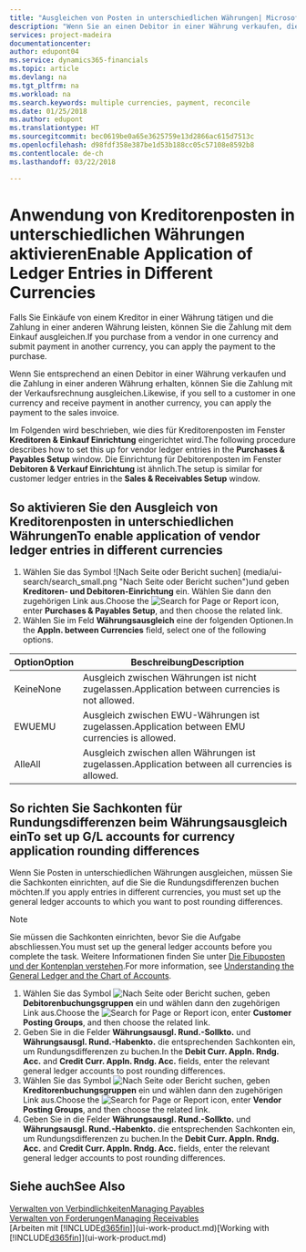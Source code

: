 ```yaml
---
title: "Ausgleichen von Posten in unterschiedlichen Währungen| Microsoft Docs"
description: "Wenn Sie an einen Debitor in einer Währung verkaufen, die Zahlung jedoch in einer anderen Währung erfolgt, kann die Rechnung mit der Zahlung ausgeglichen werden."
services: project-madeira
documentationcenter: 
author: edupont04
ms.service: dynamics365-financials
ms.topic: article
ms.devlang: na
ms.tgt_pltfrm: na
ms.workload: na
ms.search.keywords: multiple currencies, payment, reconcile
ms.date: 01/25/2018
ms.author: edupont
ms.translationtype: HT
ms.sourcegitcommit: bec0619be0a65e3625759e13d2866ac615d7513c
ms.openlocfilehash: d98fdf358e387be1d53b188cc05c57108e8592b8
ms.contentlocale: de-ch
ms.lasthandoff: 03/22/2018

---
```

# <a name="enable-application-of-ledger-entries-in-different-currencies"></a><span data-ttu-id="9a214-103">Anwendung von Kreditorenposten in unterschiedlichen Währungen aktivieren</span><span class="sxs-lookup"><span data-stu-id="9a214-103">Enable Application of Ledger Entries in Different Currencies</span></span>
<span data-ttu-id="9a214-104">Falls Sie Einkäufe von einem Kreditor in einer Währung tätigen und die Zahlung in einer anderen Währung leisten, können Sie die Zahlung mit dem Einkauf ausgleichen.</span><span class="sxs-lookup"><span data-stu-id="9a214-104">If you purchase from a vendor in one currency and submit payment in another currency, you can apply the payment to the purchase.</span></span>

<span data-ttu-id="9a214-105">Wenn Sie entsprechend an einen Debitor in einer Währung verkaufen und die Zahlung in einer anderen Währung erhalten, können Sie die Zahlung mit der Verkaufsrechnung ausgleichen.</span><span class="sxs-lookup"><span data-stu-id="9a214-105">Likewise, if you sell to a customer in one currency and receive payment in another currency, you can apply the payment to the sales invoice.</span></span>

<span data-ttu-id="9a214-106">Im Folgenden wird beschrieben, wie dies für Kreditorenposten im Fenster **Kreditoren & Einkauf Einrichtung** eingerichtet wird.</span><span class="sxs-lookup"><span data-stu-id="9a214-106">The following procedure describes how to set this up for vendor ledger entries in the **Purchases & Payables Setup** window.</span></span> <span data-ttu-id="9a214-107">Die Einrichtung für Debitorenposten im Fenster **Debitoren & Verkauf Einrichtung** ist ähnlich.</span><span class="sxs-lookup"><span data-stu-id="9a214-107">The setup is similar for customer ledger entries in the **Sales & Receivables Setup** window.</span></span>

## <a name="to-enable-application-of-vendor-ledger-entries-in-different-currencies"></a><span data-ttu-id="9a214-108">So aktivieren Sie den Ausgleich von Kreditorenposten in unterschiedlichen Währungen</span><span class="sxs-lookup"><span data-stu-id="9a214-108">To enable application of vendor ledger entries in different currencies</span></span>
1. <span data-ttu-id="9a214-109">Wählen Sie das Symbol ![Nach Seite oder Bericht suchen] (media/ui-search/search_small.png "Nach Seite oder Bericht  suchen")und geben **Kreditoren- und Debitoren-Einrichtung** ein. Wählen Sie dann den zugehörigen Link aus.</span><span class="sxs-lookup"><span data-stu-id="9a214-109">Choose the ![Search for Page or Report](media/ui-search/search_small.png "Search for Page or Report icon") icon, enter **Purchases & Payables Setup**, and then choose the related link.</span></span>
2. <span data-ttu-id="9a214-110">Wählen Sie im Feld **Währungsausgleich** eine der folgenden Optionen.</span><span class="sxs-lookup"><span data-stu-id="9a214-110">In the **Appln. between Currencies** field, select one of the following options.</span></span>

| <span data-ttu-id="9a214-111">Option</span><span class="sxs-lookup"><span data-stu-id="9a214-111">Option</span></span> | <span data-ttu-id="9a214-112">Beschreibung</span><span class="sxs-lookup"><span data-stu-id="9a214-112">Description</span></span> |
| --- | --- |
| <span data-ttu-id="9a214-113">Keine</span><span class="sxs-lookup"><span data-stu-id="9a214-113">None</span></span> |<span data-ttu-id="9a214-114">Ausgleich zwischen Währungen ist nicht zugelassen.</span><span class="sxs-lookup"><span data-stu-id="9a214-114">Application between currencies is not allowed.</span></span> |
| <span data-ttu-id="9a214-115">EWU</span><span class="sxs-lookup"><span data-stu-id="9a214-115">EMU</span></span> |<span data-ttu-id="9a214-116">Ausgleich zwischen EWU-Währungen ist zugelassen.</span><span class="sxs-lookup"><span data-stu-id="9a214-116">Application between EMU currencies is allowed.</span></span> |
| <span data-ttu-id="9a214-117">Alle</span><span class="sxs-lookup"><span data-stu-id="9a214-117">All</span></span> |<span data-ttu-id="9a214-118">Ausgleich zwischen allen Währungen ist zugelassen.</span><span class="sxs-lookup"><span data-stu-id="9a214-118">Application between all currencies is allowed.</span></span> |

## <a name="to-set-up-gl-accounts-for-currency-application-rounding-differences"></a><span data-ttu-id="9a214-119">So richten Sie Sachkonten für Rundungsdifferenzen beim Währungsausgleich ein</span><span class="sxs-lookup"><span data-stu-id="9a214-119">To set up G/L accounts for currency application rounding differences</span></span>  
<span data-ttu-id="9a214-120">Wenn Sie Posten in unterschiedlichen Währungen ausgleichen, müssen Sie die Sachkonten einrichten, auf die Sie die Rundungsdifferenzen buchen möchten.</span><span class="sxs-lookup"><span data-stu-id="9a214-120">If you apply entries in different currencies, you must set up the general ledger accounts to which you want to post rounding differences.</span></span>  

> [!NOTE]  
>  <span data-ttu-id="9a214-121">Sie müssen die Sachkonten einrichten, bevor Sie die Aufgabe abschliessen.</span><span class="sxs-lookup"><span data-stu-id="9a214-121">You must set up the general ledger accounts before you complete the task.</span></span> <span data-ttu-id="9a214-122">Weitere Informationen finden Sie unter [Die Fibuposten und der Kontenplan verstehen](finance-general-ledger.md).</span><span class="sxs-lookup"><span data-stu-id="9a214-122">For more information, see [Understanding the General Ledger and the Chart of Accounts](finance-general-ledger.md).</span></span>

1. <span data-ttu-id="9a214-123">Wählen Sie das Symbol ![Nach Seite oder Bericht suchen](media/ui-search/search_small.png "Symbol Nach Seite oder Bericht suchen"), geben **Debitorenbuchungsgruppen** ein und wählen dann den zugehörigen Link aus.</span><span class="sxs-lookup"><span data-stu-id="9a214-123">Choose the ![Search for Page or Report](media/ui-search/search_small.png "Search for Page or Report icon") icon, enter **Customer Posting Groups**, and then choose the related link.</span></span>  
2. <span data-ttu-id="9a214-124">Geben Sie in die Felder **Währungsausgl. Rund.-Sollkto.** und **Währungsausgl. Rund.-Habenkto.** die entsprechenden Sachkonten ein, um Rundungsdifferenzen zu buchen.</span><span class="sxs-lookup"><span data-stu-id="9a214-124">In the **Debit Curr. Appln. Rndg. Acc.** and **Credit Curr. Appln. Rndg. Acc.** fields, enter the relevant general ledger accounts to post rounding differences.</span></span>  
3. <span data-ttu-id="9a214-125">Wählen Sie das Symbol ![Nach Seite oder Bericht suchen](media/ui-search/search_small.png "Symbol Nach Seite oder Bericht suchen"), geben **Kreditorenbuchungsgruppen** ein und wählen dann den zugehörigen Link aus.</span><span class="sxs-lookup"><span data-stu-id="9a214-125">Choose the ![Search for Page or Report](media/ui-search/search_small.png "Search for Page or Report icon") icon, enter **Vendor Posting Groups**, and then choose the related link.</span></span>  
4. <span data-ttu-id="9a214-126">Geben Sie in die Felder **Währungsausgl. Rund.-Sollkto.** und **Währungsausgl. Rund.-Habenkto.** die entsprechenden Sachkonten ein, um Rundungsdifferenzen zu buchen.</span><span class="sxs-lookup"><span data-stu-id="9a214-126">In the **Debit Curr. Appln. Rndg. Acc.** and **Credit Curr. Appln. Rndg. Acc.** fields, enter the relevant general ledger accounts to post rounding differences.</span></span>  

## <a name="see-also"></a><span data-ttu-id="9a214-127">Siehe auch</span><span class="sxs-lookup"><span data-stu-id="9a214-127">See Also</span></span>
[<span data-ttu-id="9a214-128">Verwalten von Verbindlichkeiten</span><span class="sxs-lookup"><span data-stu-id="9a214-128">Managing Payables</span></span>](payables-manage-payables.md)  
[<span data-ttu-id="9a214-129">Verwalten von Forderungen</span><span class="sxs-lookup"><span data-stu-id="9a214-129">Managing Receivables</span></span>](receivables-manage-receivables.md)  
<span data-ttu-id="9a214-130">[Arbeiten mit [!INCLUDE[d365fin](includes/d365fin_md.md)]](ui-work-product.md)</span><span class="sxs-lookup"><span data-stu-id="9a214-130">[Working with [!INCLUDE[d365fin](includes/d365fin_md.md)]](ui-work-product.md)</span></span>


